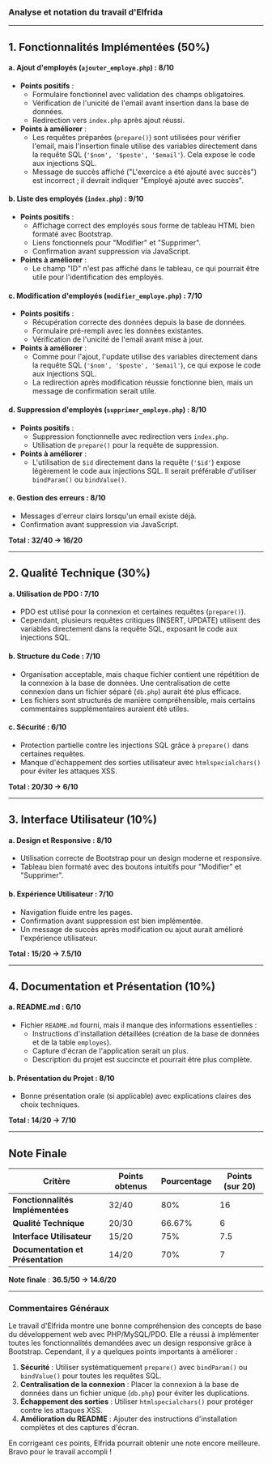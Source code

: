 ### Analyse et notation du travail d'Elfrida

---

## **1. Fonctionnalités Implémentées (50%)**

#### a. **Ajout d'employés (`ajouter_employe.php`) : 8/10**
- **Points positifs** :
  - Formulaire fonctionnel avec validation des champs obligatoires.
  - Vérification de l'unicité de l'email avant insertion dans la base de données.
  - Redirection vers `index.php` après ajout réussi.
- **Points à améliorer** :
  - Les requêtes préparées (`prepare()`) sont utilisées pour vérifier l'email, mais l'insertion finale utilise des variables directement dans la requête SQL (`'$nom', '$poste', '$email'`). Cela expose le code aux injections SQL.
  - Message de succès affiché ("L'exercice a été ajouté avec succès") est incorrect ; il devrait indiquer "Employé ajouté avec succès".

#### b. **Liste des employés (`index.php`) : 9/10**
- **Points positifs** :
  - Affichage correct des employés sous forme de tableau HTML bien formaté avec Bootstrap.
  - Liens fonctionnels pour "Modifier" et "Supprimer".
  - Confirmation avant suppression via JavaScript.
- **Points à améliorer** :
  - Le champ "ID" n'est pas affiché dans le tableau, ce qui pourrait être utile pour l'identification des employés.

#### c. **Modification d'employés (`modifier_employe.php`) : 7/10**
- **Points positifs** :
  - Récupération correcte des données depuis la base de données.
  - Formulaire pré-rempli avec les données existantes.
  - Vérification de l'unicité de l'email avant mise à jour.
- **Points à améliorer** :
  - Comme pour l'ajout, l'update utilise des variables directement dans la requête SQL (`'$nom', '$poste', '$email'`), ce qui expose le code aux injections SQL.
  - La redirection après modification réussie fonctionne bien, mais un message de confirmation serait utile.

#### d. **Suppression d'employés (`supprimer_employe.php`) : 8/10**
- **Points positifs** :
  - Suppression fonctionnelle avec redirection vers `index.php`.
  - Utilisation de `prepare()` pour la requête de suppression.
- **Points à améliorer** :
  - L'utilisation de `$id` directement dans la requête (`'$id'`) expose légèrement le code aux injections SQL. Il serait préférable d'utiliser `bindParam()` ou `bindValue()`.

#### e. **Gestion des erreurs : 8/10**
- Messages d'erreur clairs lorsqu'un email existe déjà.
- Confirmation avant suppression via JavaScript.

**Total : 32/40 → 16/20**

---

## **2. Qualité Technique (30%)**

#### a. **Utilisation de PDO : 7/10**
- PDO est utilisé pour la connexion et certaines requêtes (`prepare()`).
- Cependant, plusieurs requêtes critiques (INSERT, UPDATE) utilisent des variables directement dans la requête SQL, exposant le code aux injections SQL.

#### b. **Structure du Code : 7/10**
- Organisation acceptable, mais chaque fichier contient une répétition de la connexion à la base de données. Une centralisation de cette connexion dans un fichier séparé (`db.php`) aurait été plus efficace.
- Les fichiers sont structurés de manière compréhensible, mais certains commentaires supplémentaires auraient été utiles.

#### c. **Sécurité : 6/10**
- Protection partielle contre les injections SQL grâce à `prepare()` dans certaines requêtes.
- Manque d'échappement des sorties utilisateur avec `htmlspecialchars()` pour éviter les attaques XSS.

**Total : 20/30 → 6/10**

---

## **3. Interface Utilisateur (10%)**

#### a. **Design et Responsive : 8/10**
- Utilisation correcte de Bootstrap pour un design moderne et responsive.
- Tableau bien formaté avec des boutons intuitifs pour "Modifier" et "Supprimer".

#### b. **Expérience Utilisateur : 7/10**
- Navigation fluide entre les pages.
- Confirmation avant suppression est bien implémentée.
- Un message de succès après modification ou ajout aurait amélioré l'expérience utilisateur.

**Total : 15/20 → 7.5/10**

---

## **4. Documentation et Présentation (10%)**

#### a. **README.md : 6/10**
- Fichier `README.md` fourni, mais il manque des informations essentielles :
  - Instructions d'installation détaillées (création de la base de données et de la table `employes`).
  - Capture d'écran de l'application serait un plus.
  - Description du projet est succincte et pourrait être plus complète.

#### b. **Présentation du Projet : 8/10**
- Bonne présentation orale (si applicable) avec explications claires des choix techniques.

**Total : 14/20 → 7/10**

---

## **Note Finale**

| Critère                          | Points obtenus | Pourcentage | Points (sur 20) |
|----------------------------------|----------------|-------------|-----------------|
| **Fonctionnalités Implémentées** | 32/40          | 80%         | 16              |
| **Qualité Technique**            | 20/30          | 66.67%      | 6               |
| **Interface Utilisateur**        | 15/20          | 75%         | 7.5             |
| **Documentation et Présentation**| 14/20          | 70%         | 7               |

**Note finale** : **36.5/50 → 14.6/20**

---

### **Commentaires Généraux**

Le travail d'Elfrida montre une bonne compréhension des concepts de base du développement web avec PHP/MySQL/PDO. Elle a réussi à implémenter toutes les fonctionnalités demandées avec un design responsive grâce à Bootstrap. Cependant, il y a quelques points importants à améliorer :

1. **Sécurité** : Utiliser systématiquement `prepare()` avec `bindParam()` ou `bindValue()` pour toutes les requêtes SQL.
2. **Centralisation de la connexion** : Placer la connexion à la base de données dans un fichier unique (`db.php`) pour éviter les duplications.
3. **Échappement des sorties** : Utiliser `htmlspecialchars()` pour protéger contre les attaques XSS.
4. **Amélioration du README** : Ajouter des instructions d'installation complètes et des captures d'écran.

En corrigeant ces points, Elfrida pourrait obtenir une note encore meilleure. Bravo pour le travail accompli !
